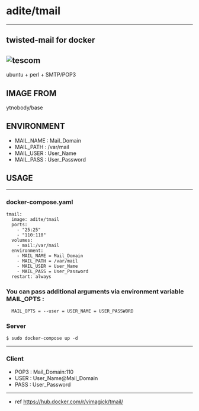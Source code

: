 # adite/tmail
---
## twisted-mail for docker
![tescom](https://en.gravatar.com/userimage/96759029/aa4308f795041de37cc2fedf0d1071ca?size=128)
---
ubuntu + perl + SMTP/POP3
 
## IMAGE FROM
ytnobody/base

## ENVIRONMENT
* MAIL_NAME     : Mail_Domain
* MAIL_PATH     : /var/mail
* MAIL_USER     : User_Name
* MAIL_PASS     : User_Password

## USAGE
---
### docker-compose.yaml
```shell
tmail:
  image: adite/tmail
  ports:
    - "25:25"
    - "110:110"
  volumes:
    - mail:/var/mail
  environment:
    - MAIL_NAME = Mail_Domain
    - MAIL_PATH = /var/mail
    - MAIL_USER = User_Name
    - MAIL_PASS = User_Password
  restart: always
```
### You can pass additional arguments via environment variable MAIL_OPTS : 
```shell
  MAIL_OPTS = --user = USER_NAME = USER_PASSWORD
```

### Server
```shell
$ sudo docker-compose up -d
```
---
### Client
* POP3 : Mail_Domain:110
* USER : User_Name@Mail_Domain
* PASS : User_Password

---

* ref https://hub.docker.com/r/vimagick/tmail/
